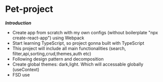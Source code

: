 # Pet-project

***Introduction***

* Create app from scratch with my own configs (without boilerplate "npx create-react-app") using Webpack
* Start learning TypeScript, so project gonna built with TypeScript
* This project will include all main functionalities (search, filter,api,sorting,crud,themes,auth etc)
* Following design pattern and decomposition
* Create global themes: dark,light. Which will accessable globally (useContext)
* FSD use
